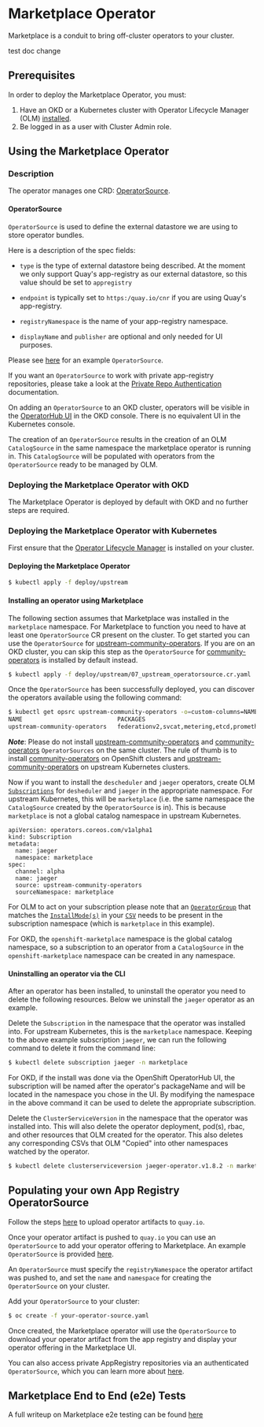 # Marketplace Operator
Marketplace is a conduit to bring off-cluster operators to your cluster.

test doc change

## Prerequisites
In order to deploy the Marketplace Operator, you must:
1. Have an OKD or a Kubernetes cluster with Operator Lifecycle Manager (OLM) [installed](https://github.com/operator-framework/operator-lifecycle-manager/blob/master/doc/install/install.md).
2. Be logged in as a user with Cluster Admin role.

## Using the Marketplace Operator

### Description
The operator manages one CRD: [OperatorSource](./deploy/upstream/03_operatorsource.crd.yaml).

#### OperatorSource

`OperatorSource` is used to define the external datastore we are using to store operator bundles.

Here is a description of the spec fields:

- `type` is the type of external datastore being described. At the moment we only support Quay's app-registry as our external datastore, so this value should be set to `appregistry`

- `endpoint` is typically set to `https:/quay.io/cnr` if you are using Quay's app-registry.

- `registryNamespace` is the name of your app-registry namespace.

- `displayName` and `publisher` are optional and only needed for UI purposes.

Please see [here][community-operators] for an example `OperatorSource`.

If you want an `OperatorSource` to work with private app-registry repositories, please take a look at the [Private Repo Authentication](docs/how-to-authenticate-private-repositories.md) documentation.

On adding an `OperatorSource` to an OKD cluster, operators will be visible in the [OperatorHub UI](https://github.com/openshift/console/tree/master/frontend/public/components/operator-hub) in the OKD console. There is no equivalent UI in the Kubernetes console.

The creation of an `OperatorSource` results in the creation of an OLM `CatalogSource` in the same namespace the marketplace operator is running in. This `CatalogSource` will be populated with operators from the `OperatorSource` ready to be managed by OLM.


### Deploying the Marketplace Operator with OKD
The Marketplace Operator is deployed by default with OKD and no further steps are required.

### Deploying the Marketplace Operator with Kubernetes
First ensure that the [Operator Lifecycle Manager](https://github.com/operator-framework/operator-lifecycle-manager/blob/master/doc/install/install.md#install-the-latest-released-version-of-olm-for-upstream-kubernetes) is installed on your cluster.

#### Deploying the Marketplace Operator
```bash
$ kubectl apply -f deploy/upstream
```

#### Installing an operator using Marketplace

The following section assumes that Marketplace was installed in the `marketplace` namespace. For Marketplace to function you need to have at least one `OperatorSource` CR present on the cluster. To get started you can use the `OperatorSource` for [upstream-community-operators]. If you are on an OKD cluster, you can skip this step as the `OperatorSource` for [community-operators] is installed by default instead.
```bash
$ kubectl apply -f deploy/upstream/07_upstream_operatorsource.cr.yaml
```
Once the `OperatorSource` has been successfully deployed, you can discover the operators available using the following command:
```bash
$ kubectl get opsrc upstream-community-operators -o=custom-columns=NAME:.metadata.name,PACKAGES:.status.packages -n marketplace
NAME                           PACKAGES
upstream-community-operators   federationv2,svcat,metering,etcd,prometheus,automationbroker,templateservicebroker,cluster-logging,jaeger,descheduler
```
**_Note_**: Please do not install [upstream-community-operators] and [community-operators] `OperatorSources` on the same cluster. The rule of thumb is to install [community-operators] on OpenShift clusters and [upstream-community-operators] on upstream Kubernetes clusters.

Now if you want to install the `descheduler` and `jaeger` operators, create OLM [`Subscriptions`](https://github.com/operator-framework/operator-lifecycle-manager/tree/274df58592c2ffd1d8ea56156c73c7746f57efc0#discovery-catalogs-and-automated-upgrades) for `desheduler` and `jaeger` in the appropriate namespace. For upstream Kubernetes, this will be `marketplace` (i.e. the same namespace the `CatalogSource` created by the `OperatorSource` is in). This is because `marketplace` is not a global catalog namespace in upstream Kubernetes.

```
apiVersion: operators.coreos.com/v1alpha1
kind: Subscription
metadata:
  name: jaeger
  namespace: marketplace
spec:
  channel: alpha
  name: jaeger
  source: upstream-community-operators
  sourceNamespace: marketplace
```

For OLM to act on your subscription please note that an [`OperatorGroup`](https://github.com/operator-framework/operator-lifecycle-manager/blob/274df58592c2ffd1d8ea56156c73c7746f57efc0/Documentation/design/architecture.md#operator-group-design) that matches the [`InstallMode(s)`](https://github.com/operator-framework/operator-lifecycle-manager/blob/274df58592c2ffd1d8ea56156c73c7746f57efc0/Documentation/design/building-your-csv.md#operator-metadata) in your [`CSV`](https://github.com/operator-framework/operator-lifecycle-manager/blob/274df58592c2ffd1d8ea56156c73c7746f57efc0/Documentation/design/building-your-csv.md#what-is-a-cluster-service-version-csv) needs to be present in the subscription namespace (which is `marketplace` in this example).

For OKD, the `openshift-marketplace` namespace is the global catalog namespace, so a subscription to an operator from a `CatalogSource` in the `openshift-marketplace` namespace can be created in any namespace.

#### Uninstalling an operator via the CLI

After an operator has been installed, to uninstall the operator you need to delete the following resources. Below we uninstall the `jaeger` operator as an example.

Delete the `Subscription` in the namespace that the operator was installed into. For upstream Kubernetes, this is the `marketplace` namespace. Keeping to the above example subscription `jaeger`, we can run the following command to delete it from the command line:

```bash
$ kubectl delete subscription jaeger -n marketplace
```

For OKD, if the install was done via the OpenShift OperatorHub UI, the subscription will be named after the operator's packageName and will be located in the namespace you chose in the UI. By modifying the namespace in the above command it can be used to delete the appropriate subscription.

Delete the `ClusterServiceVersion` in the namespace that the operator was installed into. This will also delete the operator deployment, pod(s), rbac, and other resources that OLM created for the operator. This also deletes any corresponding CSVs that OLM "Copied" into other namespaces watched by the operator.

```bash
$ kubectl delete clusterserviceversion jaeger-operator.v1.8.2 -n marketplace
```

## Populating your own App Registry OperatorSource

Follow the steps [here](https://github.com/operator-framework/community-operators/blob/master/docs/testing-operators.md#push-to-quayio) to upload operator artifacts to `quay.io`.

Once your operator artifact is pushed to `quay.io` you can use an `OperatorSource` to add your operator offering to Marketplace. An example `OperatorSource` is provided [here][upstream-community-operators].

An `OperatorSource` must specify the `registryNamespace` the operator artifact was pushed to, and set the `name` and `namespace` for creating the `OperatorSource` on your cluster.

Add your `OperatorSource` to your cluster:

```bash
$ oc create -f your-operator-source.yaml
```

Once created, the Marketplace operator will use the `OperatorSource` to download your operator artifact from the app registry and display your operator offering in the Marketplace UI.

You can also access private AppRegistry repositories via an authenticated `OperatorSource`, which you can learn more about [here](docs/how-to-authenticate-private-repositories.md).

## Marketplace End to End (e2e) Tests

A full writeup on Marketplace e2e testing can be found [here](docs/e2e-testing.md)

[upstream-community-operators]: deploy/upstream/07_upstream_operatorsource.cr.yaml
[community-operators]: deploy/examples/community.operatorsource.cr.yaml
